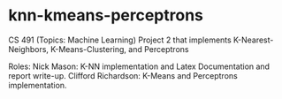 # knn-kmeans-perceptrons
CS 491 (Topics:   Machine Learning) Project 2 that implements K-Nearest-Neighbors, K-Means-Clustering, and Perceptrons

Roles:
Nick Mason: K-NN implementation and Latex Documentation and report write-up.
Clifford Richardson: K-Means and Perceptrons implementation.
